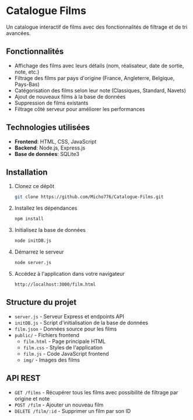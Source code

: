 # Catalogue Films

Un catalogue interactif de films avec des fonctionnalités de filtrage et de tri avancées.

## Fonctionnalités

- Affichage des films avec leurs détails (nom, réalisateur, date de sortie, note, etc.)
- Filtrage des films par pays d'origine (France, Angleterre, Belgique, Pays-Bas)
- Catégorisation des films selon leur note (Classiques, Standard, Navets)
- Ajout de nouveaux films à la base de données
- Suppression de films existants
- Filtrage côté serveur pour améliorer les performances

## Technologies utilisées

- **Frontend**: HTML, CSS, JavaScript
- **Backend**: Node.js, Express.js
- **Base de données**: SQLite3

## Installation

1. Clonez ce dépôt

   ```bash
   git clone https://github.com/Micho776/Catalogue-Films.git
   ```

2. Installez les dépendances

   ```bash
   npm install
   ```

3. Initialisez la base de données

   ```bash
   node initDB.js
   ```

4. Démarrez le serveur

   ```bash
   node server.js
   ```

5. Accédez à l'application dans votre navigateur
   ```
   http://localhost:3000/film.html
   ```

## Structure du projet

- `server.js` - Serveur Express et endpoints API
- `initDB.js` - Script d'initialisation de la base de données
- `film.json` - Données source pour les films
- `public/` - Fichiers frontend
  - `film.html` - Page principale HTML
  - `film.css` - Styles de l'application
  - `film.js` - Code JavaScript frontend
  - `img/` - Images des films

## API REST

- `GET /films` - Récupérer tous les films avec possibilité de filtrage par origine et note
- `POST /film` - Ajouter un nouveau film
- `DELETE /film/:id` - Supprimer un film par son ID

